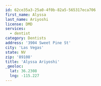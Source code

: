 ```yaml
---
id: 62ce35a3-25a0-4f0b-82a5-565317eca706
first_name: Alyssa
last_name: Ariyoshi
license: DMD
services:
  - dentist
category: Dentists
address: '3904 Sweet Pine St'
city: 'Las Vegas'
state: NV
zip: '89108'
title: 'Alyssa Ariyoshi'
_geoloc:
  lat: 36.2308
  lng: -115.227
---
```

